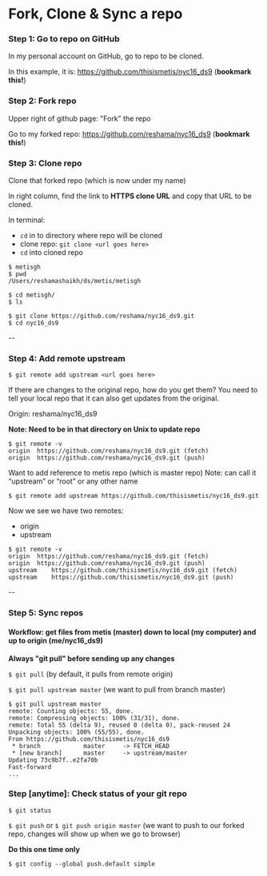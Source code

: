 # Fork, Clone & Sync a repo

### Step 1:  Go to repo on GitHub
In my personal account on GitHub, go to repo to be cloned.

In this example, it is:  https://github.com/thisismetis/nyc16_ds9   (**bookmark this!**)

### Step 2:  Fork repo
Upper right of github page:  "Fork" the repo

Go to my forked repo: https://github.com/reshama/nyc16_ds9  (**bookmark this!**)

 
### Step 3:  Clone repo
Clone that forked repo (which is now under my name)

In right column, find the link to **HTTPS clone URL** and copy that URL to be cloned.

In terminal: 
* `cd` in to directory where repo will be cloned
* clone repo:   `git clone <url goes here>`
* `cd` into cloned repo
```
$ metisgh
$ pwd
/Users/reshamashaikh/ds/metis/metisgh

$ cd metisgh/
$ ls

$ git clone https://github.com/reshama/nyc16_ds9.git
$ cd nyc16_ds9
```
--

### Step 4:  Add remote upstream 
`$ git remote add upstream <url goes here>`

If there are changes to the original repo, how do you get them?  You need to tell your local repo that it can also get updates from the original.

Origin:  reshama/nyc16_ds9


**Note:  Need to be in that directory on Unix to update repo**
```
$ git remote -v
origin	https://github.com/reshama/nyc16_ds9.git (fetch)
origin	https://github.com/reshama/nyc16_ds9.git (push)
```

Want to add reference to metis repo (which is master repo)
Note:  can call it “upstream” or “root” or any other name
```
$ git remote add upstream https://github.com/thisismetis/nyc16_ds9.git
```

Now we see we have two remotes: 
* origin
* upstream
```
$ git remote -v
origin	https://github.com/reshama/nyc16_ds9.git (fetch)
origin	https://github.com/reshama/nyc16_ds9.git (push)
upstream	https://github.com/thisismetis/nyc16_ds9.git (fetch)
upstream	https://github.com/thisismetis/nyc16_ds9.git (push)
```
--
### Step 5:  Sync repos
#### Workflow:  get files from metis (master) down to local (my computer) and up to origin (me/nyc16_ds9)

**Always "git pull" before sending up any changes**

`$ git pull`  (by default, it pulls from remote origin)

`$ git pull upstream master`  (we want to pull from branch master)

```
$ git pull upstream master
remote: Counting objects: 55, done.
remote: Compressing objects: 100% (31/31), done.
remote: Total 55 (delta 9), reused 0 (delta 0), pack-reused 24
Unpacking objects: 100% (55/55), done.
From https://github.com/thisismetis/nyc16_ds9
 * branch            master     -> FETCH_HEAD
 * [new branch]      master     -> upstream/master
Updating 73c9b7f..e2fa70b
Fast-forward
...
```

### Step [anytime]: Check status of your git repo
```
$ git status
```

`$ git push` or `$ git push origin master` (we want to push to our forked repo, changes will show up when we go to browser)  

**Do this one time only**

`$ git config --global push.default simple`




